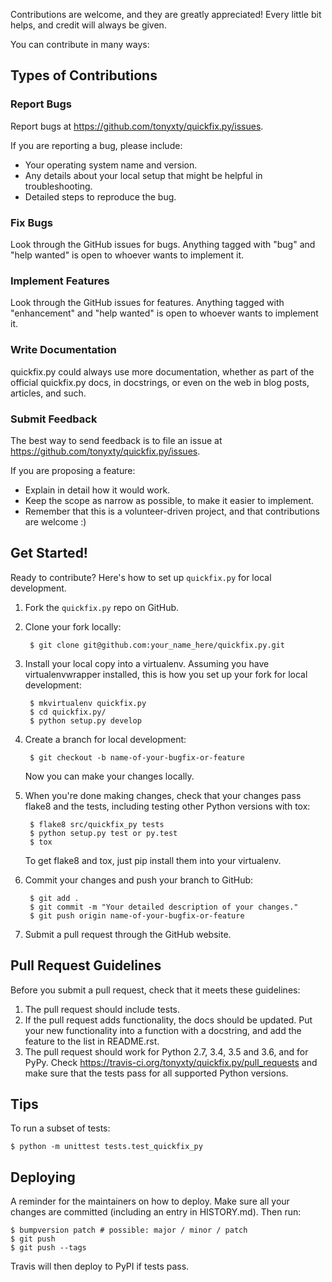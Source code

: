 
Contributions are welcome, and they are greatly appreciated! Every
little bit helps, and credit will always be given.

You can contribute in many ways:

## Types of Contributions

### Report Bugs

Report bugs at https://github.com/tonyxty/quickfix.py/issues.

If you are reporting a bug, please include:

  - Your operating system name and version.
  - Any details about your local setup that might be helpful in
    troubleshooting.
  - Detailed steps to reproduce the bug.

### Fix Bugs

Look through the GitHub issues for bugs. Anything tagged with "bug" and
"help wanted" is open to whoever wants to implement it.

### Implement Features

Look through the GitHub issues for features. Anything tagged with
"enhancement" and "help wanted" is open to whoever wants to implement
it.

### Write Documentation

quickfix.py could always use more documentation,
whether as part of the official quickfix.py docs,
in docstrings, or even on the web in blog posts, articles, and such.

### Submit Feedback

The best way to send feedback is to file an issue at
https://github.com/tonyxty/quickfix.py/issues.

If you are proposing a feature:

  - Explain in detail how it would work.
  - Keep the scope as narrow as possible, to make it easier to
    implement.
  - Remember that this is a volunteer-driven project, and that
    contributions are welcome :)

## Get Started!

Ready to contribute? Here's how to set up `quickfix.py` for local development.

1. Fork the `quickfix.py` repo on GitHub.
2. Clone your fork locally:
    
        $ git clone git@github.com:your_name_here/quickfix.py.git

3. Install your local copy into a virtualenv. Assuming you have virtualenvwrapper installed, this is how you set up your fork for local development:
    
        $ mkvirtualenv quickfix.py
        $ cd quickfix.py/
        $ python setup.py develop

4. Create a branch for local development:
    
        $ git checkout -b name-of-your-bugfix-or-feature
    
    Now you can make your changes locally.

5. When you're done making changes, check that your changes pass flake8 and the
   tests, including testing other Python versions with tox:
    
        $ flake8 src/quickfix_py tests
        $ python setup.py test or py.test
        $ tox
    
    To get flake8 and tox, just pip install them into your virtualenv.

6. Commit your changes and push your branch to GitHub:
    
        $ git add .
        $ git commit -m "Your detailed description of your changes."
        $ git push origin name-of-your-bugfix-or-feature

7.  Submit a pull request through the GitHub website.

## Pull Request Guidelines

Before you submit a pull request, check that it meets these guidelines:

1.  The pull request should include tests.
2. If the pull request adds functionality, the docs should be updated. Put
   your new functionality into a function with a docstring, and add the
   feature to the list in README.rst.
3. The pull request should work for Python 2.7, 3.4, 3.5 and 3.6, and for PyPy. Check
   https://travis-ci.org/tonyxty/quickfix.py/pull_requests
   and make sure that the tests pass for all supported Python versions.

## Tips

To run a subset of tests:

    
    $ python -m unittest tests.test_quickfix_py

## Deploying
A reminder for the maintainers on how to deploy.
Make sure all your changes are committed (including an entry in HISTORY.md).
Then run:

    $ bumpversion patch # possible: major / minor / patch
    $ git push
    $ git push --tags

Travis will then deploy to PyPI if tests pass.
